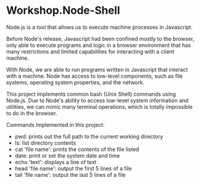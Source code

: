 # Workshop.Node-Shell

Node.js is a tool that allows us to execute machine processes in Javascript.

Before Node's release, Javascript had been confined mostly to the browser, only able to execute programs and logic in a browser environment that has many restrictions and limited capabilities for interacting with a client machine.

With Node, we are able to run programs written in Javascript that interact with a machine. Node has access to low-level components, such as file systems, operating system properties, and the network.

This project implements common bash (Unix Shell) commands using Node.js. Due to Node's ability to access low-level system information and utilities, we can mimic many terminal operations, which is totally impossible to do in the browser.

Commands Implemented in this project: 
  - pwd: prints out the full path to the current working directory
  - ls: list directory contents
  - cat 'file name': prints the contents of the file listed
  - date: print or set the system date and time
  - echo 'text': displays a line of text
  - head 'file name': output the first 5 lines of a file
  - tail 'file name': output the last 5 lines of a file
  
